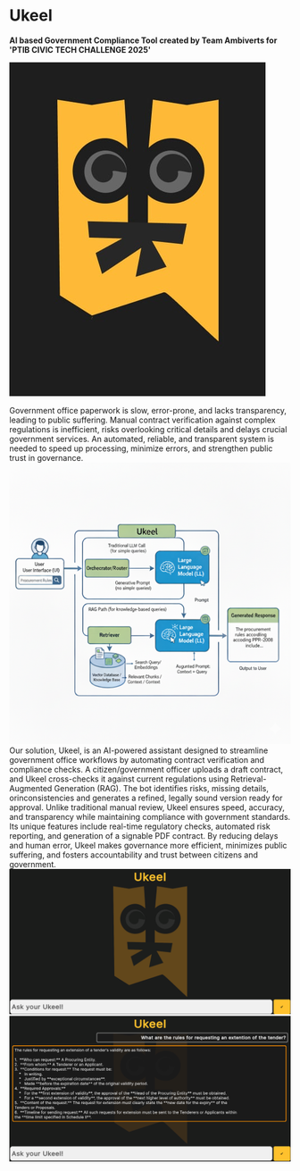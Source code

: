 # Ukeel
**AI based Government Compliance Tool created by Team Ambiverts for 'PTIB CIVIC TECH CHALLENGE 2025'**

![Logo](images/Logo%20.jpeg)

Government office paperwork is slow, error-prone, and lacks transparency, leading to public suffering. Manual contract verification against complex regulations is inefficient, risks
overlooking critical details and delays crucial government services. An automated, reliable, and transparent system is needed to speed up processing, minimize errors, and strengthen public
trust in governance.
![App Architecture](images/Architecture.png)
Our solution, Ukeel, is an AI-powered assistant designed to streamline government office workflows by automating contract verification and compliance checks. A citizen/government officer
uploads a draft contract, and Ukeel cross-checks it against current regulations using Retrieval-Augmented Generation (RAG). The bot identifies risks, missing details, orinconsistencies and generates a refined, legally sound version ready for approval. Unlike traditional manual review, Ukeel ensures speed, accuracy, and transparency while maintaining compliance with government standards. Its unique features include real-time regulatory checks, automated risk reporting, and generation of a signable PDF contract. By reducing delays and human error, Ukeel makes governance more efficient, minimizes public suffering, and fosters accountability and trust between citizens and government.
![User-Interface](images/UI.png)
![Demo](images/Demo.png)

